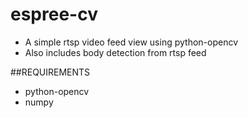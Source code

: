 # espree-cv
- A simple rtsp video feed view using python-opencv
- Also includes body detection from rtsp feed


##REQUIREMENTS
- python-opencv
- numpy
